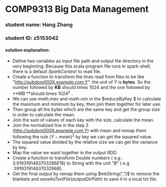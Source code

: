 # COMP9313 Big Data Management

### student name: Hang Zhang

### student ID: z5153042



#### solution explanation:



* Define two variables as input file path and output file directory in the very beginning. Because this scala program file runs in spark-shell, there is a default $SparkContext$ to read file.
* Create a function to transform the lines read from files to be like "http://subdom000X.example.com,Y". the unit of Y is **bytes**. So the number followed by **KB** should times $1024$ and the one followed by **MB **should times ${1024^2}$  .
* We can use $math.max$ and $math.min$ in the $reduceByKey $ to calculate the maximum and minimum by key, then join them together for later use.
* Then group all the bytes which are the same key and get the group size in order to calculate the mean.
* Join the sum of values of each key with the size, calculate the mean.
* Join the normalized line in the step 2 (http://subdom000X.example.com,Y)  with mean and remap them following the rule  $(Y - mean)^2$ by key we can get the squared value.
* The squared value divided by the relative size we can get the variance by key.
* Map the value we want together in the output RDD.
* Create a function to transform  Double numbers ( e.g : $3.9193191483703296E16$) to String with the unit "$B$" ( e.g :$39193191483703296B$).
* Get the final output by remap them using $mkString(",")$ to remove the blankets and $saveAsTextFile(outputDirPath)$ to save it in a local txt file.

